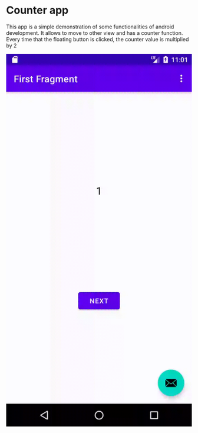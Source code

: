 # Counter app

This app is a simple demonstration of some functionalities of android development. It allows to move
to other view and has a counter function. Every time that the floating button is clicked, the
counter value is multiplied by 2

![](demo1.gif)